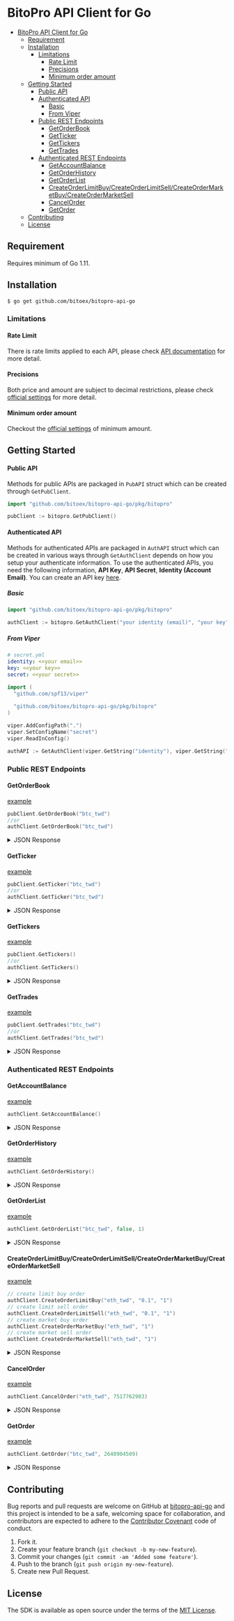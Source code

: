 # BitoPro API Client for Go

- [BitoPro API Client for Go](#BitoPro-API-Client-for-Go)
  - [Requirement](#Requirement)
  - [Installation](#Installation)
    - [Limitations](#Limitations)
      - [Rate Limit](#Rate-Limit)
      - [Precisions](#Precisions)
      - [Minimum order amount](#Minimum-order-amount)
  - [Getting Started](#Getting-Started)
      - [Public API](#Public-API)
      - [Authenticated API](#Authenticated-API)
        - [Basic](#Basic)
        - [From Viper](#From-Viper)
    - [Public REST Endpoints](#Public-REST-Endpoints)
      - [GetOrderBook](#GetOrderBook)
      - [GetTicker](#GetTicker)
      - [GetTickers](#GetTickers)
      - [GetTrades](#GetTrades)
    - [Authenticated REST Endpoints](#Authenticated-REST-Endpoints)
      - [GetAccountBalance](#GetAccountBalance)
      - [GetOrderHistory](#GetOrderHistory)
      - [GetOrderList](#GetOrderList)
      - [CreateOrderLimitBuy/CreateOrderLimitSell/CreateOrderMarketBuy/CreateOrderMarketSell](#CreateOrderLimitBuyCreateOrderLimitSellCreateOrderMarketBuyCreateOrderMarketSell)
      - [CancelOrder](#CancelOrder)
      - [GetOrder](#GetOrder)
  - [Contributing](#Contributing)
  - [License](#License)

## Requirement

Requires minimum of Go 1.11.

## Installation

```sh
$ go get github.com/bitoex/bitopro-api-go
```

### Limitations

#### Rate Limit

There is rate limits applied to each API, please check [API documentation](https://developer.bitopro.com/docs) for more detail.

#### Precisions

Both price and amount are subject to decimal restrictions, please check [official settings](https://www.bitopro.com/fees) for more detail.

#### Minimum order amount

Checkout the [official settings](https://www.bitopro.com/fees) of minimum amount.

## Getting Started

#### Public API

Methods for public APIs are packaged in `PubAPI` struct which can be created through `GetPubClient`.

```go
import "github.com/bitoex/bitopro-api-go/pkg/bitopro"

pubClient := bitopro.GetPubClient()
```

#### Authenticated API

Methods for authenticated APIs are packaged in `AuthAPI` struct which can be created in various ways through `GetAuthClient` depends on how you setup your authenticate information. To use the authenticated APIs, you need the following information, **API Key**, **API Secret**, **Identity (Account Email)**. You can create an API key
[here](https://www.bitopro.com/api). 

##### Basic

```go
import "github.com/bitoex/bitopro-api-go/pkg/bitopro"

authClient := bitopro.GetAuthClient("your identity (email)", "your key", "your secret")
```

##### From Viper

```yaml
# secret.yml
identity: <<your email>>
key: <<your key>>
secret: <<your secret>>
```

```go
import (
  "github.com/spf13/viper"
  
  "github.com/bitoex/bitopro-api-go/pkg/bitopro"
)

viper.AddConfigPath(".")
viper.SetConfigName("secret")
viper.ReadInConfig()

authAPI := GetAuthClient(viper.GetString("identity"), viper.GetString("key"), viper.GetString("secret"))
```

### Public REST Endpoints

#### GetOrderBook

[example](https://github.com/bitoex/bitopro-api-go/blob/master/pkg/bitopro/order_book_test.go)

```go
pubClient.GetOrderBook("btc_twd")
//or
authClient.GetOrderBook("btc_twd")
```

<details>
<summary>JSON Response</summary>

```js
{
  "bids": [
    {
      "price": "180500",
      "amount": "0.12817687",
      "count": 1,
      "total": "0.12817687"
    },
    {
      "price": "180010",
      "amount": "0.32292",
      "count": 2,
      "total": "0.45109687"
    },
    {
      "price": "180000",
      "amount": "0.24236",
      "count": 3,
      "total": "0.69345687"
    }
  ],
  "asks": [
    {
      "price": "180599",
      "amount": "0.00326056",
      "count": 1,
      "total": "0.00326056"
    },
    {
      "price": "180600",
      "amount": "0.04202575",
      "count": 1,
      "total": "0.04528631"
    }
  ]
}
```
</details>

#### GetTicker

[example](https://github.com/bitoex/bitopro-api-go/blob/master/pkg/bitopro/ticker_test.go)

```go
pubClient.GetTicker("btc_twd")
//or
authClient.GetTicker("btc_twd")
```

<details>
<summary>JSON Response</summary>

```js
{
  "data": {
    "pair": "btc_twd",
    "lastPrice": "0.00010800",
    "isBuyer": false,
    "priceChange24hr": "0",
    "volume24hr": "0.00000000",
    "high24hr": "0.00010800",
    "low24hr": "0.00010800"
  }
}
```
</details>

#### GetTickers

[example](https://github.com/bitoex/bitopro-api-go/blob/master/pkg/bitopro/tickers_test.go)

```go
pubClient.GetTickers()
//or
authClient.GetTickers()
```

<details>
<summary>JSON Response</summary>

```js
{
  "data": [
    {
      "pair": "xem_btc",
      "lastPrice": "0.00000098",
      "isBuyer": false,
      "priceChange24hr": "0",
      "volume24hr": "0.00000000",
      "high24hr": "0.00000098",
      "low24hr": "0.00000098"
    },
    {
      "pair": "bch_eth",
      "lastPrice": "0.60010000",
      "isBuyer": false,
      "priceChange24hr": "0",
      "volume24hr": "0.00000000",
      "high24hr": "0.60010000",
      "low24hr": "0.60010000"
    },
    {
      "pair": "eth_usdt",
      "lastPrice": "179.22000000",
      "isBuyer": true,
      "priceChange24hr": "10.85",
      "volume24hr": "925.14654180",
      "high24hr": "182.30000000",
      "low24hr": "159.94000000"
    }
  ]
}
```
</details>

#### GetTrades

[example](https://github.com/bitoex/bitopro-api-go/blob/master/pkg/bitopro/trades_test.go)

```go
pubClient.GetTrades("btc_twd")
//or
authClient.GetTrades("btc_twd")
```

<details>
<summary>JSON Response</summary>

```js
{
  "data": [
    {
      "timestamp": 1557203407,
      "price": "180500.00000000",
      "amount": "0.07717687",
      "isBuyer": false
    },
    {
      "timestamp": 1557203187,
      "price": "180500.00000000",
      "amount": "0.05100000",
      "isBuyer": false
    },
    {
      "timestamp": 1557203053,
      "price": "180500.00000000",
      "amount": "0.01860000",
      "isBuyer": false
    },
    {
      "timestamp": 1557202804,
      "price": "180500.00000000",
      "amount": "0.04781533",
      "isBuyer": false
    },
    {
      "timestamp": 1557202804,
      "price": "180500.00000000",
      "amount": "0.06000000",
      "isBuyer": false
    }
  ]
}
```

</details>

### Authenticated REST Endpoints

#### GetAccountBalance

[example](https://github.com/bitoex/bitopro-api-go/blob/master/pkg/bitopro/account_balance_test.go)

```go
authClient.GetAccountBalance()
```

<details>
<summary>JSON Response</summary>

```js
{
  "data": [
    {
      "amount": "10001",
      "available": "1.0",
      "currency": "bito",
      "stake": "10000"
    },
    {
      "amount": "0.0",
      "available": "1.0",
      "currency": "btc",
      "stake": "0"
    },
    {
      "amount": "3.0",
      "available": "0.01",
      "currency": "eth",
      "stake": "0"
    },
    {
      "amount": "30000",
      "available": "2500",
      "currency": "twd",
      "stake": "0"
    }
  ]
}
```

</details>

#### GetOrderHistory

[example](https://github.com/bitoex/bitopro-api-go/blob/master/pkg/bitopro/order_history_test.go)

```go
authClient.GetOrderHistory()
```

<details>
<summary>JSON Response</summary>

```js
{
  "data": [
    {
      "action": "buy",
      "avgExecutionPrice": "100000.00000000",
      "bitoFee": "0.00000000",
      "executedAmount": "1.00000000",
      "fee": "0.00100000",
      "feeSymbol": "BTC",
      "id": "123",
      "originalAmount": "1.00000000",
      "pair": "btc_twd",
      "price": "100000.00000000",
      "remainingAmount": "0.00000000",
      "status": 2,
      "timestamp": 1508753757000,
      "type": "limit"
    },
    {
      "action": "buy",
      "avgExecutionPrice": "100000.00000000",
      "bitoFee": "0.00000000",
      "executedAmount": "1.00000000",
      "fee": "0.00200000",
      "feeSymbol": "BTC",
      "id": "456",
      "originalAmount": "1.00000000",
      "pair": "btc_twd",
      "price": "100000.00000000",
      "remainingAmount": "0.00000000",
      "status": 2,
      "timestamp": 1508753787000,
      "type": "limit"
    }
  ]
}
```

</details>

#### GetOrderList

[example](https://github.com/bitoex/bitopro-api-go/blob/master/pkg/bitopro/order_list_test.go)

```go
authClient.GetOrderList("btc_twd", false, 1)
```

<details>
<summary>JSON Response</summary>

```js
{
  "data": [
    {
      "action": "buy",
      "avgExecutionPrice": "100000.00000000",
      "bitoFee": "0.00000000",
      "executedAmount": "1.00000000",
      "fee": "0.00100000",
      "feeSymbol": "BTC",
      "id": "123",
      "originalAmount": "1.00000000",
      "pair": "btc_twd",
      "price": "100000.00000000",
      "remainingAmount": "0.00000000",
      "status": 2,
      "timestamp": 1508753757000,
      "type": "limit"
    },
    {
      "action": "buy",
      "avgExecutionPrice": "100000.00000000",
      "bitoFee": "0.00000000",
      "executedAmount": "1.00000000",
      "fee": "0.00200000",
      "feeSymbol": "BTC",
      "id": "456",
      "originalAmount": "1.00000000",
      "pair": "btc_twd",
      "price": "100000.00000000",
      "remainingAmount": "0.00000000",
      "status": 2,
      "timestamp": 1508753787000,
      "type": "limit"
    }
  ],
  "page": 1,
  "totalPages": 10
}
```

</details>

#### CreateOrderLimitBuy/CreateOrderLimitSell/CreateOrderMarketBuy/CreateOrderMarketSell

[example](https://github.com/bitoex/bitopro-api-go/blob/master/pkg/bitopro/order_create_test.go)

```go
// create limit buy order
authClient.CreateOrderLimitBuy("eth_twd", "0.1", "1")
// create limit sell order
authClient.CreateOrderLimitSell("eth_twd", "0.1", "1")
// create market buy order
authClient.CreateOrderMarketBuy("eth_twd", "1")
// create market sell order
authClient.CreateOrderMarketSell("eth_twd", "1")
```

<details>
<summary>JSON Response</summary>

```js
{
  "action": "buy",
  "amount": "0.235",
  "orderId": "11233456",
  "price": "1.0",
  "timestamp": 1504262258000
}
```

</details>

#### CancelOrder

[example](https://github.com/bitoex/bitopro-api-go/blob/master/pkg/bitopro/order_cancel_test.go)

```go
authClient.CancelOrder("eth_twd", 7517762903)
```

<details>
<summary>JSON Response</summary>

```js
{
  "action": "buy",
  "amount": 2.3,
  "orderId": "7517762903",
  "price": 1.2,
  "timestamp": 1504262258000
}
```

</details>

#### GetOrder

[example](https://github.com/bitoex/bitopro-api-go/blob/master/pkg/bitopro/order_get_test.go)

```go
authClient.GetOrder("btc_twd", 2640904509)
```

<details>
<summary>JSON Response</summary>

```js
{
  "action": "sell",
  "avgExecutionPrice": "112000.00000000",
  "bitoFee": "103.70370360",
  "executedAmount": "1.00000000",
  "fee": "0.00000000",
  "feeSymbol": "TWD",
  "id": "2640904509",
  "originalAmount": "1.00000000",
  "pair": "btc_twd",
  "price": "112000.00000000",
  "remainingAmount": "0.00000000",
  "status": 2,
  "timestamp": 1508753757000,
  "type": "limit"
}
```

</details>

## Contributing

Bug reports and pull requests are welcome on GitHub at [bitopro-api-go](https://github.com/bitoex/bitopro-api-go) and this project is intended to be a safe, welcoming space for collaboration, and contributors are expected to adhere to the [Contributor Covenant](http://contributor-covenant.org) code of conduct.

1. Fork it.
2. Create your feature branch (```git checkout -b my-new-feature```).
3. Commit your changes (```git commit -am 'Added some feature'```).
4. Push to the branch (```git push origin my-new-feature```).
5. Create new Pull Request.

## License

The SDK is available as open source under the terms of the [MIT License](https://opensource.org/licenses/MIT).